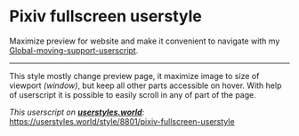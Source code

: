 # Pixiv fullscreen userstyle
Maximize preview for website and make it convenient to navigate with my [Global-moving-support-userscript](https://github.com/JumpJets/Global-moving-support-userscript).

----

This style mostly change preview page, it maximize image to size of viewport _(window)_, but keep all other parts accessible on hover. With help of userscript it is possible to easily scroll in any of part of the page.

*This userscript on* [***userstyles.world***](https://userstyles.world):<br />
https://userstyles.world/style/8801/pixiv-fullscreen-userstyle
